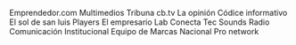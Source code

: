 Emprendedor.com
Multimedios
Tribuna
cb.tv
La opinión
Códice informativo
El sol de san luis
Players
El empresario
Lab
Conecta
Tec Sounds Radio
Comunicación Institucional
Equipo de Marcas Nacional
Pro network
